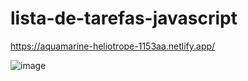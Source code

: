 # lista-de-tarefas-javascript

https://aquamarine-heliotrope-1153aa.netlify.app/

![image](https://user-images.githubusercontent.com/6952134/196241590-cf9815be-ede8-4ee1-b200-3bd7b26e4d77.png)
